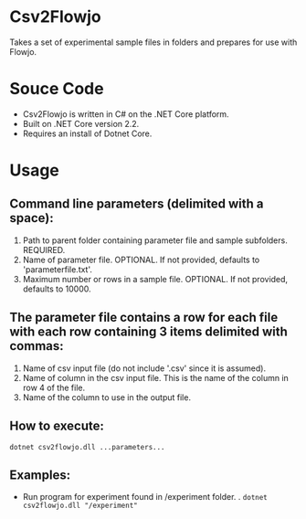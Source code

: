 # Csv2Flowjo
Takes a set of experimental sample files in folders and prepares for use with Flowjo.

# Souce Code
* Csv2Flowjo is written in C# on the .NET Core platform. 
* Built on .NET Core version 2.2.
* Requires an install of Dotnet Core.

# Usage

 ## Command line parameters (delimited with a space):
  1. Path to parent folder containing parameter file and sample subfolders. REQUIRED.
  2. Name of parameter file. OPTIONAL. If not provided, defaults to 'parameterfile.txt'.
  3. Maximum number or rows in a sample file. OPTIONAL. If not provided, defaults to 10000.

 ## The parameter file contains a row for each file with each row containing 3 items delimited with commas:
  1. Name of csv input file (do not include '.csv' since it is assumed).
  2. Name of column in the csv input file. This is the name of the column in row 4 of the file.
  3. Name of the column to use in the output file.

 ## How to execute:
 ```dotnet csv2flowjo.dll ...parameters...```

 ## Examples:
 * Run program for experiment found in /experiment folder.
 . ```dotnet csv2flowjo.dll "/experiment"```
